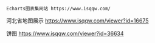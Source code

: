 ```ad-note
Echarts图表集网站 https://www.isqqw.com/
```




河北省地图展示 https://www.isqqw.com/viewer?id=16675


饼图 https://www.isqqw.com/viewer?id=36634

